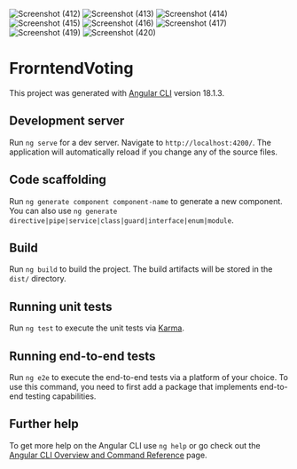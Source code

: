
![Screenshot (412)](https://github.com/user-attachments/assets/f4745a8d-5e89-489b-ab20-2ffd99c2975d)
![Screenshot (413)](https://github.com/user-attachments/assets/5b3e0938-c779-4975-9b13-3db074613bdf)
![Screenshot (414)](https://github.com/user-attachments/assets/aa2d037d-b4c4-4cf1-b696-aaccf23ab4dd)
![Screenshot (415)](https://github.com/user-attachments/assets/b9f4e248-cd41-4d16-9c51-3836d3a8cd64)
![Screenshot (416)](https://github.com/user-attachments/assets/ff8054cb-2203-49db-ba30-df6dc4b46e16)
![Screenshot (417)](https://github.com/user-attachments/assets/a45ae1b9-ca67-4aa5-a090-616a1a1589d7)
![Screenshot (419)](https://github.com/user-attachments/assets/a6b55638-26c8-44a0-835f-04d0be731721)
![Screenshot (420)](https://github.com/user-attachments/assets/2ac16ef2-4441-4697-9a9b-305233ad835a)





# FrorntendVoting

This project was generated with [Angular CLI](https://github.com/angular/angular-cli) version 18.1.3.

## Development server

Run `ng serve` for a dev server. Navigate to `http://localhost:4200/`. The application will automatically reload if you change any of the source files.

## Code scaffolding

Run `ng generate component component-name` to generate a new component. You can also use `ng generate directive|pipe|service|class|guard|interface|enum|module`.

## Build

Run `ng build` to build the project. The build artifacts will be stored in the `dist/` directory.

## Running unit tests

Run `ng test` to execute the unit tests via [Karma](https://karma-runner.github.io).

## Running end-to-end tests

Run `ng e2e` to execute the end-to-end tests via a platform of your choice. To use this command, you need to first add a package that implements end-to-end testing capabilities.

## Further help

To get more help on the Angular CLI use `ng help` or go check out the [Angular CLI Overview and Command Reference](https://angular.dev/tools/cli) page.
